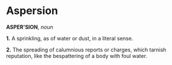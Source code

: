 # Aspersion

**ASPER'SION**, _noun_

**1.** A sprinkling, as of water or dust, in a literal sense.

**2.** The spreading of calumnious reports or charges, which tarnish reputation, like the bespattering of a body with foul water.